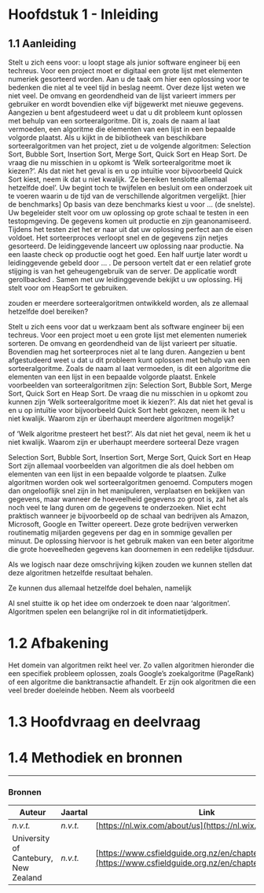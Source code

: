# Hoofdstuk 1 - Inleiding

## 1.1 Aanleiding

Stelt u zich eens voor: u loopt stage als junior software engineer bij een techreus. Voor een project moet er digitaal een grote lijst met elementen numeriek gesorteerd worden. Aan u de taak om hier een oplossing voor te bedenken die niet al te veel tijd in beslag neemt. Over deze lijst weten we niet veel. De omvang en geordendheid van de lijst varieert immers per gebruiker en wordt bovendien elke vijf bijgewerkt met nieuwe gegevens. Aangezien u bent afgestudeerd weet u dat u dit probleem kunt oplossen met behulp van een sorteeralgoritme. Dit is, zoals de naam al laat vermoeden, een algoritme die elementen van een lijst in een bepaalde volgorde plaatst. Als u kijkt in de bibliotheek van beschikbare sorteeralgoritmen van het project, ziet u de volgende algoritmen: Selection Sort, Bubble Sort, Insertion Sort, Merge Sort, Quick Sort en Heap Sort. De vraag die nu misschien in u opkomt is ‘Welk sorteeralgoritme moet ik kiezen?’. Als dat niet het geval is en u op intuïtie voor bijvoorbeeld Quick Sort kiest, neem ik dat u niet kwalijk. ‘Ze bereiken tenslotte allemaal hetzelfde doel’. Uw begint toch te twijfelen en besluit om een onderzoek uit te voeren waarin u de tijd van de verschillende algoritmen vergelijkt.
[hier de benchmarks]
Op basis van deze benchmarks kiest u voor … (de snelste).
Uw begeleider stelt voor om uw oplossing op grote schaal te testen in een testopmgeving. De gegevens komen uit productie en zijn geanonamiseerd.
Tijdens het testen ziet het er naar uit dat uw oplossing perfect aan de eisen voldoet. Het sorteerproces verloopt snel en de gegevens zijn netjes gesorteerd. De leidinggevende lanceert uw oplossing naar productie. Na een laaste check op productie oogt het goed.
Een half uurtje later wordt u leidinggevende gebeld door … . De persoon vertelt dat er een relatief grote stijging is van het geheugengebruik van de server.
De applicatie wordt gerollbacked .
Samen met uw leidinggevende bekijkt u uw oplossing. Hij stelt voor om HeapSort te gebruiken.


zouden er meerdere sorteeralgoritmen ontwikkeld worden, als ze allemaal hetzelfde doel bereiken?


Stelt u zich eens voor dat u werkzaam bent als software engineer bij een techreus. Voor een project moet u een grote lijst met elementen numeriek sorteren. De omvang en geordendheid van de lijst varieert per situatie. Bovendien mag het sorteerproces niet al te lang duren. Aangezien u bent afgestudeerd weet u dat u dit probleem kunt oplossen met behulp van een sorteeralgoritme. Zoals de naam al laat vermoeden, is dit een algoritme die elementen van een lijst in een bepaalde volgorde plaatst. Enkele voorbeelden van sorteeralgoritmen zijn: Selection Sort, Bubble Sort, Merge Sort, Quick Sort en Heap Sort.
De vraag die nu misschien in u opkomt zou kunnen zijn ‘Welk sorteeralgoritme moet ik kiezen?’. Als dat niet het geval is en u op intuïtie voor bijvoorbeeld Quick Sort hebt gekozen, neem ik het u niet kwalijk. Waarom zijn er überhaupt meerdere algoritmen mogelijk?


of ‘Welk algoritme presteert het best?’. Als dat niet het geval, neem ik het u niet kwalijk. Waarom zijn er uberhaupt meerdere sorteeral
Deze vragen

Selection Sort, Bubble Sort, Insertion Sort, Merge Sort, Quick Sort en Heap Sort zijn allemaal voorbeelden van algoritmen die als doel hebben om elementen van een lijst in een bepaalde volgorde te plaatsen. Zulke algoritmen worden ook wel sorteeralgoritmen genoemd.
Computers mogen dan ongelooflijk snel zijn in het manipuleren, verplaatsen en bekijken van gegevens, maar wanneer de hoeveelheid gegevens zo groot is, zal het als noch veel te lang duren om de gegevens te onderzoeken. Niet echt praktisch wanneer je bijvoorbeeld op de schaal van bedrijven als Amazon, Microsoft, Google en Twitter opereert. Deze grote bedrijven verwerken routinematig miljarden gegevens per dag en in sommige gevallen per minuut. De oplossing hiervoor is het gebruik maken van een beter algoritme die grote hoeveelheden gegevens kan doornemen in een redelijke tijdsduur.


Als we logisch naar deze omschrijving kijken zouden we kunnen stellen dat deze algoritmen hetzelfde resultaat behalen.


Ze kunnen dus allemaal hetzelfde doel behalen, namelijk






Al snel stuitte ik op het idee om onderzoek te doen naar ‘algoritmen’. Algoritmen spelen een belangrijke rol in dit informatietijdperk.


# 1.2 Afbakening

Het domein van algoritmen reikt heel ver. Zo vallen algoritmen hieronder die een specifiek probleem oplossen, zoals Google’s zoekalgoritme (PageRank) of een algoritme die banktransactie afhandelt. Er zijn ook algoritmen die een veel breder doeleinde hebben. Neem als voorbeeld

# 1.3 Hoofdvraag en deelvraag

# 1.4 Methodiek en bronnen

---

### Bronnen

| Auteur | Jaartal | Link |
|--------|---------|------|
| _n.v.t._ | _n.v.t._ | [https://nl.wix.com/about/us](https://nl.wix.com/about/us) |
| University of Cantebury, New Zealand | _n.v.t._ | [https://www.csfieldguide.org.nz/en/chapters/introduction/](https://www.csfieldguide.org.nz/en/chapters/introduction/) |
